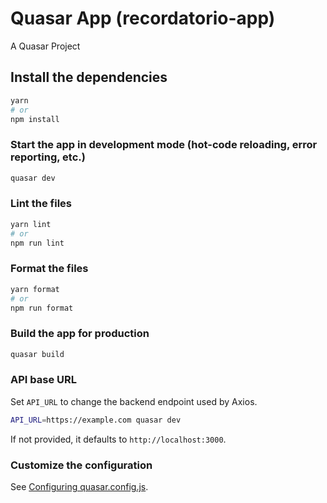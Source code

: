 # Quasar App (recordatorio-app)

A Quasar Project

## Install the dependencies
```bash
yarn
# or
npm install
```

### Start the app in development mode (hot-code reloading, error reporting, etc.)
```bash
quasar dev
```


### Lint the files
```bash
yarn lint
# or
npm run lint
```


### Format the files
```bash
yarn format
# or
npm run format
```


### Build the app for production
```bash
quasar build
```

### API base URL
Set `API_URL` to change the backend endpoint used by Axios.

```bash
API_URL=https://example.com quasar dev
```
If not provided, it defaults to `http://localhost:3000`.

### Customize the configuration
See [Configuring quasar.config.js](https://v2.quasar.dev/quasar-cli-vite/quasar-config-js).
